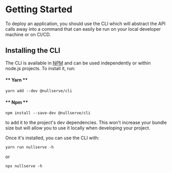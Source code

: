 # Getting Started

To deploy an application, you should use the CLI which will abstract the API calls away into a command that can easily be run on your local developer machine or on CI/CD.

## Installing the CLI

The CLI is available in [NPM](https://www.npmjs.com/package/@nullserve/cli) and can be used independently or within node.js projects.
To install it, run:

<!-- tabs:start -->

#### ** Yarn **

`yarn add --dev @nullserve/cli`

#### ** Npm **

`npm install --save-dev @nullserve/cli`

<!-- tabs:end -->

to add it to the project's dev dependencies.
This won't increase your bundle size but will allow you to use it locally when developing your project.

Once it's installed, you can use the CLI with:

`yarn run nullserve -h`

or

`npx nullserve -h`
